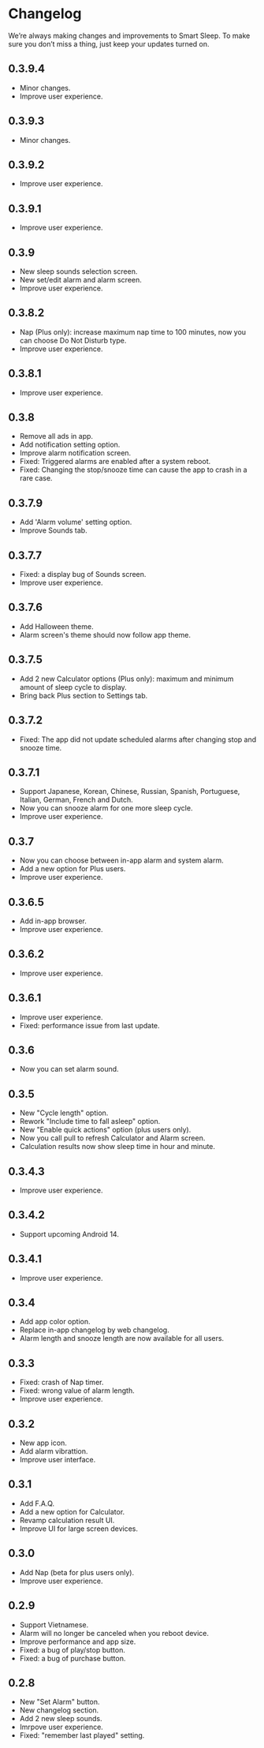 # Changelog
We’re always making changes and improvements to Smart Sleep. To make sure you don’t miss a thing, just keep your updates turned on.

## 0.3.9.4
- Minor changes.
- Improve user experience.

## 0.3.9.3
- Minor changes.

## 0.3.9.2
- Improve user experience.

## 0.3.9.1
- Improve user experience.

## 0.3.9
- New sleep sounds selection screen.
- New set/edit alarm and alarm screen.
- Improve user experience.

## 0.3.8.2
- Nap (Plus only): increase maximum nap time to 100 minutes, now you can choose Do Not Disturb type.
- Improve user experience.

## 0.3.8.1
- Improve user experience.

## 0.3.8
- Remove all ads in app.
- Add notification setting option.
- Improve alarm notification screen.
- Fixed: Triggered alarms are enabled after a system reboot.
- Fixed: Changing the stop/snooze time can cause the app to crash in a rare case.

## 0.3.7.9
- Add 'Alarm volume' setting option.
- Improve Sounds tab.

## 0.3.7.7
- Fixed: a display bug of Sounds screen.
- Improve user experience.

## 0.3.7.6
- Add Halloween theme.
- Alarm screen's theme should now follow app theme.

## 0.3.7.5
- Add 2 new Calculator options (Plus only): maximum and minimum amount of sleep cycle to display.
- Bring back Plus section to Settings tab.

## 0.3.7.2
- Fixed: The app did not update scheduled alarms after changing stop and snooze time.

## 0.3.7.1
- Support Japanese, Korean, Chinese, Russian, Spanish, Portuguese, Italian, German, French and Dutch.
- Now you can snooze alarm for one more sleep cycle.
- Improve user experience.

## 0.3.7
- Now you can choose between in-app alarm and system alarm.
- Add a new option for Plus users.
- Improve user experience.

## 0.3.6.5
- Add in-app browser.
- Improve user experience.

## 0.3.6.2
- Improve user experience.

## 0.3.6.1
- Improve user experience.
- Fixed: performance issue from last update.

## 0.3.6
- Now you can set alarm sound.

## 0.3.5
- New "Cycle length" option.
- Rework "Include time to fall asleep" option.
- New "Enable quick actions" option (plus users only).
- Now you call pull to refresh Calculator and Alarm screen.
- Calculation results now show sleep time in hour and minute.

## 0.3.4.3
- Improve user experience.

## 0.3.4.2
- Support upcoming Android 14.

## 0.3.4.1
- Improve user experience.

## 0.3.4
- Add app color option.
- Replace in-app changelog by web changelog.
- Alarm length and snooze length are now available for all users.

## 0.3.3
- Fixed: crash of Nap timer.
- Fixed: wrong value of alarm length.
- Improve user experience.

## 0.3.2
- New app icon.
- Add alarm vibrattion.
- Improve user interface.

## 0.3.1
- Add F.A.Q.
- Add a new option for Calculator.
- Revamp calculation result UI.
- Improve UI for large screen devices.

## 0.3.0
- Add Nap (beta for plus users only).
- Improve user experience.

## 0.2.9
- Support Vietnamese.
- Alarm will no longer be canceled when you reboot device.
- Improve performance and app size.
- Fixed: a bug of play/stop button.
- Fixed: a bug of purchase button.

## 0.2.8
- New "Set Alarm" button.
- New changelog section.
- Add 2 new sleep sounds.
- Imrpove user experience.
- Fixed: "remember last played" setting.

